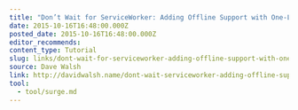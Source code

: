 ```yaml
---
title: "Don’t Wait for ServiceWorker: Adding Offline Support with One-Line"
date: 2015-10-16T16:48:00.000Z
posted_date: 2015-10-16T16:48:00.000Z
editor_recommends:
content_type: Tutorial
slug: links/dont-wait-for-serviceworker-adding-offline-support-with-one-line
source: Dave Walsh
link: http://davidwalsh.name/dont-wait-serviceworker-adding-offline-support-oneline/
tool:
  - tool/surge.md
---
```

